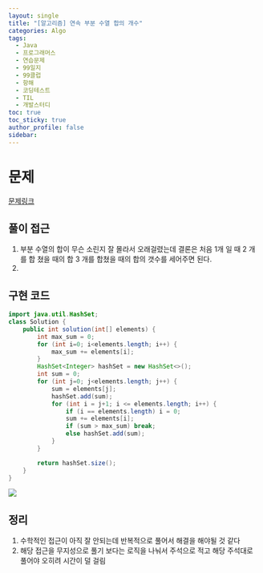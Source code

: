 ```yaml
---
layout: single
title: "[알고리즘] 연속 부분 수열 합의 개수"
categories: Algo
tags:
  - Java
  - 프로그래머스
  - 연습문제
  - 99일지
  - 99클럽
  - 항해
  - 코딩테스트
  - TIL
  - 개발스터디
toc: true
toc_sticky: true
author_profile: false
sidebar:
---
```

# 문제

[문제링크](https://school.programmers.co.kr/learn/courses/30/lessons/131701)

## 풀이 접근

1. 부분 수열의 합이 무슨 소린지 잘 몰라서 오래걸렸는데 결론은 처음 1개 일 때 2 개를 합 쳤을 때의 합 3 개를 합쳤을 때의 합의 갯수를 세어주면 된다.
2. 

## 구현 코드 

```java
import java.util.HashSet;
class Solution {
    public int solution(int[] elements) {
        int max_sum = 0;
        for (int i=0; i<elements.length; i++) {
            max_sum += elements[i];
        }
        HashSet<Integer> hashSet = new HashSet<>();
        int sum = 0;
        for (int j=0; j<elements.length; j++) {
            sum = elements[j];
            hashSet.add(sum);
            for (int i = j+1; i <= elements.length; i++) {
                if (i == elements.length) i = 0;
                sum += elements[i];
                if (sum > max_sum) break;
                else hashSet.add(sum);
            }
        }

        return hashSet.size();
    }
}

```

![](https://i.imgur.com/jekzPnp.png)


## 정리

1. 수학적인 접근이 아직 잘 안되는데 반복적으로 풀어서 해결을 해야될 것 같다 
2. 해당 접근을 무지성으로 풀기 보다는 로직을 나눠서 주석으로 적고 해당 주석대로 풀어야 오히려 시간이 덜 걸림
